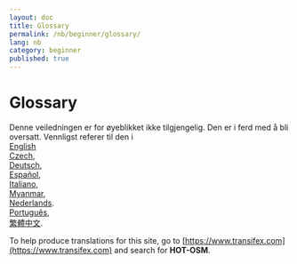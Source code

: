 ```yaml
---
layout: doc
title: Glossary
permalink: /nb/beginner/glossary/
lang: nb
category: beginner
published: true
---
```


Glossary
=============================  

Denne veiledningen er for øyeblikket ikke tilgjengelig. Den er i ferd med å bli oversatt. Vennligst referer til den i  
[English](/en/beginner/glossary/)    <!--   
[Bahasa Indonesia](/id/beginner/glossary/),  
[Catalan](/ca/beginner/glossary/)-->  
[Czech](/cs/beginner/glossary/),   
[Deutsch](/de/beginner/glossary/),  
[Español](/es/beginner/glossary/),  <!--
[فارسی](/fa/beginner/glossary/),  
[Français](/fr/beginner/glossary/),  
[Hrvatski](/hr/beginner/glossary/),-->  
[Italiano](/it/beginner/glossary/),  <!--
[日本語](/ja/beginner/glossary/),  -->  
[Myanmar](/my/beginner/glossary/),  
[Nederlands](/nl_NL/beginner/glossary/).  
[Português](/pt/beginner/glossary/),  <!--
[Русский](/ru/beginner/glossary/),  
[Kiswahili](/sw/beginner/glossary/), 
[Slovenian](/sl/beginner/glossary/),  
[Shqip](/sq/beginner/glossary/),  
[Українська](/uk/beginner/glossary/), 
[简体中文](/zh_CN/beginner/glossary/).-->  
[繁體中文](/zh_TW/beginner/glossary/).

To help produce translations for this site, go to [https://www.transifex.com](https://www.transifex.com) and search for **HOT-OSM**.
